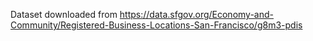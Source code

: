 Dataset downloaded from https://data.sfgov.org/Economy-and-Community/Registered-Business-Locations-San-Francisco/g8m3-pdis

